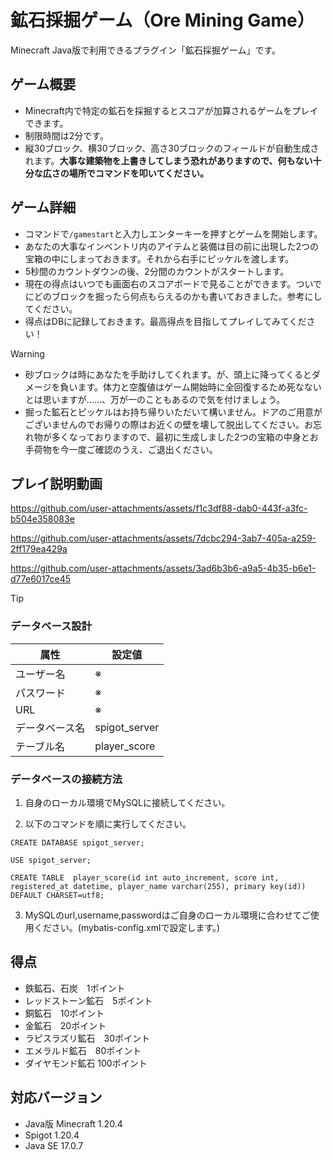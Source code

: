 # 鉱石採掘ゲーム（Ore Mining Game）
Minecraft Java版で利用できるプラグイン「鉱石採掘ゲーム」です。

## ゲーム概要
- Minecraft内で特定の鉱石を採掘するとスコアが加算されるゲームをプレイできます。  
- 制限時間は2分です。  
- 縦30ブロック、横30ブロック、高さ30ブロックのフィールドが自動生成されます。__大事な建築物を上書きしてしまう恐れがありますので、何もない十分な広さの場所でコマンドを叩いてください。__

## ゲーム詳細
- コマンドで`/gamestart`と入力しエンターキーを押すとゲームを開始します。  
- あなたの大事なインベントリ内のアイテムと装備は目の前に出現した2つの宝箱の中にしまっておきます。それから右手にピッケルを渡します。  
- 5秒間のカウントダウンの後、2分間のカウントがスタートします。    
- 現在の得点はいつでも画面右のスコアボードで見ることができます。ついでにどのブロックを掘ったら何点もらえるのかも書いておきました。参考にしてください。
- 得点はDBに記録しておきます。最高得点を目指してプレイしてみてください！  
>[!WARNING]
>- 砂ブロックは時にあなたを手助けしてくれます。が、頭上に降ってくるとダメージを負います。体力と空腹値はゲーム開始時に全回復するため死なないとは思いますが……、万が一のこともあるので気を付けましょう。
>- 掘った鉱石とピッケルはお持ち帰りいただいて構いません。ドアのご用意がございませんのでお帰りの際はお近くの壁を壊して脱出してください。お忘れ物が多くなっておりますので、最初に生成しました2つの宝箱の中身とお手荷物を今一度ご確認のうえ、ご退出ください。　　

## プレイ説明動画


https://github.com/user-attachments/assets/f1c3df88-dab0-443f-a3fc-b504e358083e



https://github.com/user-attachments/assets/7dcbc294-3ab7-405a-a259-2ff179ea429a



https://github.com/user-attachments/assets/3ad6b3b6-a9a5-4b35-b6e1-d77e6017ce45



>[!TIP]
>### データベース設計
>|属性|設定値|
>|----|----|
>|ユーザー名|※|
>|パスワード|※|
>|URL|※|
>|データベース名|spigot_server|
>|テーブル名|player_score|
>### データベースの接続方法
>
>1. 自身のローカル環境でMySQLに接続してください。
>
>2. 以下のコマンドを順に実行してください。
>```
>CREATE DATABASE spigot_server;
>```
>```
>USE spigot_server;
>```
>```
>CREATE TABLE  player_score(id int auto_increment, score int, registered_at datetime, player_name varchar(255), primary key(id)) DEFAULT CHARSET=utf8;
>```
>
>3. MySQLのurl,username,passwordはご自身のローカル環境に合わせてご使用ください。(mybatis-config.xmlで設定します。)　　


## 得点
- 鉄鉱石、石炭　1ポイント  
- レッドストーン鉱石　5ポイント  
- 銅鉱石　10ポイント  
- 金鉱石　20ポイント  
- ラピスラズリ鉱石　30ポイント  
- エメラルド鉱石　80ポイント  
- ダイヤモンド鉱石 100ポイント  



## 対応バージョン
- Java版 Minecraft 1.20.4
- Spigot 1.20.4
- Java SE 17.0.7

